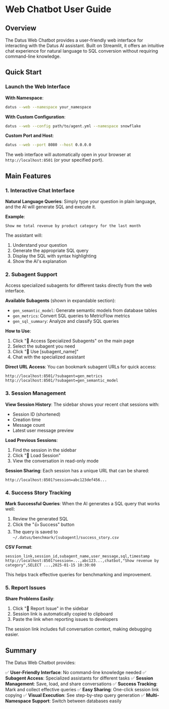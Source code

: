 # Web Chatbot User Guide

## Overview

The Datus Web Chatbot provides a user-friendly web interface for interacting with the Datus AI assistant. Built on Streamlit, it offers an intuitive chat experience for natural language to SQL conversion without requiring command-line knowledge.

## Quick Start

### Launch the Web Interface

**With Namespace**:
```bash
datus --web --namespace your_namespace
```

**With Custom Configuration**:
```bash
datus --web --config path/to/agent.yml --namespace snowflake
```

**Custom Port and Host**:
```bash
datus --web --port 8080 --host 0.0.0.0
```

The web interface will automatically open in your browser at `http://localhost:8501` (or your specified port).

## Main Features

### 1. Interactive Chat Interface

**Natural Language Queries**:
Simply type your question in plain language, and the AI will generate SQL and execute it.

**Example**:
```
Show me total revenue by product category for the last month
```

The assistant will:
1. Understand your question
2. Generate the appropriate SQL query
3. Display the SQL with syntax highlighting
4. Show the AI's explanation

### 2. Subagent Support

Access specialized subagents for different tasks directly from the web interface.

**Available Subagents** (shown in expandable section):
- `gen_semantic_model`: Generate semantic models from database tables
- `gen_metrics`: Convert SQL queries to MetricFlow metrics
- `gen_sql_summary`: Analyze and classify SQL queries

**How to Use**:
1. Click "🔧 Access Specialized Subagents" on the main page
2. Select the subagent you need
3. Click "🚀 Use [subagent_name]"
4. Chat with the specialized assistant

**Direct URL Access**:
You can bookmark subagent URLs for quick access:
```
http://localhost:8501/?subagent=gen_metrics
http://localhost:8501/?subagent=gen_semantic_model
```

### 3. Session Management

**View Session History**:
The sidebar shows your recent chat sessions with:
- Session ID (shortened)
- Creation time
- Message count
- Latest user message preview

**Load Previous Sessions**:
1. Find the session in the sidebar
2. Click "🔗 Load Session"
3. View the conversation in read-only mode

**Session Sharing**:
Each session has a unique URL that can be shared:
```
http://localhost:8501?session=abc123def456...
```

### 4. Success Story Tracking

**Mark Successful Queries**:
When the AI generates a SQL query that works well:
1. Review the generated SQL
2. Click the "👍 Success" button
3. The query is saved to `~/.datus/benchmark/[subagent]/success_story.csv`

**CSV Format**:
```csv
session_link,session_id,subagent_name,user_message,sql,timestamp
http://localhost:8501?session=...,abc123...,chatbot,"Show revenue by category",SELECT ...,2025-01-15 10:30:00
```

This helps track effective queries for benchmarking and improvement.

### 5. Report Issues

**Share Problems Easily**:
1. Click "🐛 Report Issue" in the sidebar
2. Session link is automatically copied to clipboard
3. Paste the link when reporting issues to developers

The session link includes full conversation context, making debugging easier.

## Summary

The Datus Web Chatbot provides:

✅ **User-Friendly Interface**: No command-line knowledge needed
✅ **Subagent Access**: Specialized assistants for different tasks
✅ **Session Management**: Save, load, and share conversations
✅ **Success Tracking**: Mark and collect effective queries
✅ **Easy Sharing**: One-click session link copying
✅ **Visual Execution**: See step-by-step query generation
✅ **Multi-Namespace Support**: Switch between databases easily

